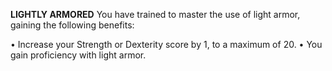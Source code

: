 __**LIGHTLY ARMORED**__
You have trained to master the use of light armor, gaining the following benefits:

• Increase your Strength or Dexterity score by 1, to a maximum of 20.
• You gain proficiency with light armor.